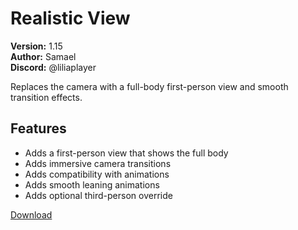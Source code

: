 # Realistic View

**Version:** 1.15  
**Author:** Samael  
**Discord:** @liliaplayer  

Replaces the camera with a full-body first-person view and smooth transition effects.

## Features

- Adds a first-person view that shows the full body
- Adds immersive camera transitions
- Adds compatibility with animations
- Adds smooth leaning animations
- Adds optional third-person override

[Download](https://github.com/LiliaFramework/Modules/raw/refs/heads/gh-pages/realisticview.zip)
